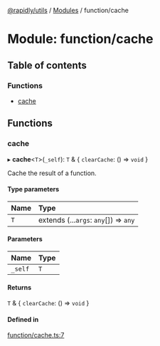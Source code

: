 [@rapidly/utils](../README.md) / [Modules](../modules.md) / function/cache

# Module: function/cache

## Table of contents

### Functions

- [cache](function_cache.md#cache)

## Functions

### cache

▸ **cache**<`T`\>(`_self`): `T` & { `clearCache`: () => `void`  }

Cache the result of a function.

#### Type parameters

| Name | Type |
| :------ | :------ |
| `T` | extends (...`args`: `any`[]) => `any` |

#### Parameters

| Name | Type |
| :------ | :------ |
| `_self` | `T` |

#### Returns

`T` & { `clearCache`: () => `void`  }

#### Defined in

[function/cache.ts:7](https://github.com/canguser/rapidly-utils/blob/4eb51b4/main/function/cache.ts#L7)
